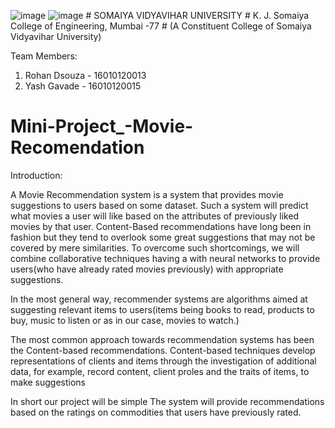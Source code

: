 


![image](https://user-images.githubusercontent.com/74112721/144545556-f1622854-5ddb-44c2-ae66-602c907b9289.png)
                                                               ![image](https://user-images.githubusercontent.com/74112721/144545198-29fb944e-cc94-4bef-91aa-ff1ffbc8af90.png)
                                                         # SOMAIYA VIDYAVIHAR UNIVERSITY
                                                 #   K. J. Somaiya College of Engineering, Mumbai -77
                                                # (A Constituent College of Somaiya Vidyavihar University)


Team Members:
                                                                                                                    
1. Rohan Dsouza - 16010120013
2. Yash Gavade  - 16010120015

                                                                                                                                                   


# Mini-Project_-Movie-Recomendation

Introduction: 

A Movie Recommendation system is a system that provides movie suggestions to users based on some dataset. Such a system will predict what movies a user will like based on the attributes of previously liked movies by that user. Content-Based recommendations have long been in fashion but they tend to overlook some great suggestions that may not be covered by mere  similarities. To overcome such shortcomings, we will combine collaborative  techniques having a  with neural networks to provide users(who have already rated movies previously) with appropriate suggestions.

In the most general way, recommender systems are algorithms aimed at suggesting relevant items to users(items being books to read, products to buy, music to listen or as in our case, movies to watch.)

The most common approach towards recommendation systems has been the Content-based recommendations. Content-based techniques develop representations of clients and items through the investigation of additional data, for example, record content, client proles and the traits of items, to make suggestions

In short our project will be simple The system will provide recommendations based on the ratings on commodities that users have previously rated.
